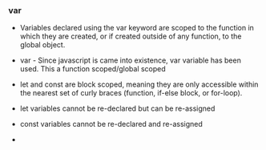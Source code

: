 ### var


- Variables declared using the var keyword are scoped to the function in which they are created, or if created outside of any function, to the global object.

- var - Since javascript is came into existence, var variable has been used. This a function scoped/global scoped

- let and const are block scoped, meaning they are only accessible within the nearest set of curly braces (function, if-else block, or for-loop).

- let variables cannot be re-declared but can be re-assigned
- const variables cannot be re-declared and re-assigned
- 

  
